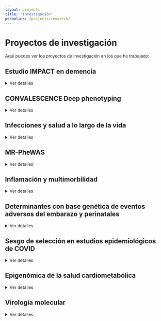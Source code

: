 ```yaml
---
layout: projects
title: "Investigación"
permalink: /projects/research/
---
```


# Proyectos de investigación

Aquí puedes ver los proyectos de investigación en los que he trabajado:

## **Estudio IMPACT en demencia**
<details>
<summary>Ver detalles</summary>
 
<p><strong>Estado:</strong> Activo</p>
<p><strong>Palabras clave:</strong> demencia; residencias; hospitalización; cuidado de la demencia</p>
<p><strong>Disciplina:</strong> Ciencias de la salud poblacional; salud mental de la gente mayor</p>
<p><strong>Financiación:</strong> The Geller Commision</p>
<p><strong>Contexto:</strong> Las personas con demencia presentan peor pronóstico tras hospitalizaciones por causas médicas generales. Aún se conoce poco sobre cómo reducir ingresos hospitalarios evitables en este grupo.</p>
<p><strong>Objetivo:</strong> Identificar factores modificables que puedan priorizarse en estudios de intervención para reducir las estancias hospitalarias en personas con demencia.</p>
<p><strong>Métodos:</strong> Revisión sistemática; Estudio observacional de cohortes y registros electrónicos de salud; Modelización estadística avanzada (análisis longitudinal — modelos de regresión de riesgos competitivos, modelos de regresión negativa binomial).</p>
<p><strong>Cohortes:</strong> Inglesas — datos del estudio MARQUE en residencias y de South London & Maudsley NHS Foundation Trust</p>
<p><strong>Conclusiones:</strong> En progreso — se esperan resultados a finales de 2025</p>
<p><strong>Impacto:</strong> Evidencia para diseñar estudios de intervención para reducir hospitalizaciones innecesarias de personas con demencia, y mejorar políticas de cuidado en residencias, optimización de la polifarmacia, formación de profesionales sanitarios</p>
<p><strong>Artículos:</strong> Tres publicaciones previstas en revistas de salud poblacional y geriatría</p>
<p><strong>Conferencias:</strong> Resultados preliminares presentados en la Conferencia Internacional de la Asociación de Alzheimer's (Julio 2025, Toronto)</p>
<p><strong>Dónde:</strong> División de Psiquiatría, University College London</p>
<p><strong>Años:</strong> 2024-2025</p>
<p><strong>Contribuciones:</strong> Diseño; Revisión; Manejo y análisis de datos longitudinales y de registros electrónicos de salud; Integración de datos clínicos y comunitarios; Colaboración con personas con experiencia vivida; Producción de artículos y presentaciones</p>
<p><strong>Colaboraciones:</strong> South London & Maudsley NHS Foundation Trust</p>
<p><strong>Legado:</strong> Marco de análisis replicable en otras cohortes; Vínculo entre investigación y cuidado residencial</p>
<p><strong>Otros enlaces:</strong> NA</p>
 
</details>

## **CONVALESCENCE Deep phenotyping**
<details>
<summary>Ver detalles</summary>
 
<p><strong>Estado:</strong> Activo
<p><strong>Palabras clave:</strong> COVID persistente; fenotipado profundo; biomarcadores; score de daño fisiológico</p>
<p><strong>Disciplina:</strong> Ciencias de la salud poblacional; fisiología</p>
<p><strong>Financiación:</strong> NIHR-UKRI</p>
<p><strong>Contexto:</strong> Existe poca claridad sobre qué es el COVID persistente y su relación con daño o disfunción subclínica en múltiples órganos y sistemas fisiológicos. El estudio multicéntrico es parte del National Core Study UK sobre salud y bienestar tras COVID-19, y busca llenar ese vacío.</p>
<p><strong>Objetivo:</strong> Definir fenotipos de COVID persistente; Identificar factores de riesgo y trayectorias mecanísticas; Explorar consecuencias en salud física, mental, trabajo y relaciones; Mejorar diagnóstico y manejo en atención primaria.</p>
<p><strong>Métodos:</strong> Análisis de datos de cohortes poblacionales; Fenotipado profundo clínico (medidas fisiológicas, imagen cerebral, cardíaca, pulmonar, renal, hepática, medidas de fuerza y resistencia; Monitorización remota.</p>
<p><strong>Cohortes:</strong> Inglesas — ALSPAC; TwinsUK</p>
<p><strong>Conclusiones:</strong> En progreso — se esperan resultados a finales de 2025</p>
<p><strong>Impacto:</strong> Evidencia para definiciones operativas de COVID persistente; informar políticas clínicas y diagnósticas; apoyar a NICE en directrices de atención primaria.</p>
<p><strong>Artículos:</strong> [Perfil de cohorte publicado en BMJ Open](https://doi.org/10.1136/bmjopen-2024-094760); dos nuevas publicaciones previstas en revistas de salud poblacional</p>
<p><strong>Conferencias:</strong> Presentaciones en foros nacionales; Conferencia Mundial de Epidemiología (Septiembre 2024, Ciudad del Cabo)</p>
<p><strong>Dónde:</strong> Unidad de Salud a lo largo de la vida y envejecimiento, University College London</p>
<p><strong>Años:</strong> 2023-2025</p>
<p><strong>Contribuciones:</strong> Diseño analítico de los datos clínicos; Manejo, integración y análisis de datos clínicos; Colaboración multidisciplinar, multicéntrica, y con personas con experiencia vivida; Coordinación de trabajo colaborativo; Producción de artículos y presentaciones</p>
<p><strong>Colaboraciones:</strong> South London & Maudsley NHS Foundation Trust</p>
<p><strong>Legado:</strong> Marco multidimensional para la investigación del COVID persistente; Colaboración interdisciplinaria sostenible; Herramientas de investigación para futuras epidemias.</p>
<p><strong>Otros enlaces:</strong> NA</p>
 
</details>

## **Infecciones y salud a lo largo de la vida**
<details>
<summary>Ver detalles</summary>

<p><strong>Estado:</strong> Activo</p>
<p><strong>Palabras clave:</strong> .</p>
<p><strong>Disciplina:</strong> Ciencias de la salud poblacional</p>
<p><strong>Financiación:</strong> .</p>
<p><strong>Contexto:</strong> .</p>
<p><strong>Objetivo:</strong>.</p>
<p><strong>Métodos:</strong> .</p>
<p><strong>Cohortes:</strong> .</p>
<p><strong>Conclusiones:</strong> En progreso.</p>
<p><strong>Impacto:</strong> .</p>
<p><strong>Artículos:</strong> .</p>
<p><strong>Conferencias:</strong> .</p>
<p><strong>Dónde:</strong> Unidad de Salud a lo largo de la vida y envejecimiento, University College London</p>
<p><strong>Años:</strong> 2023-2025</p>
<p><strong>Contribuciones:</strong> .</p>
<p><strong>Colaboraciones:</strong> .</p>
<p><strong>Legado:</strong> .</p>
<p><strong>Otros enlaces:</strong> .</p>

</details>

## **MR-PheWAS**
<details>
<summary>Ver detalles</summary>

<p><strong>Estado:</strong> Activo</p>
<p><strong>Palabras clave:</strong> .</p>
<p><strong>Disciplina:</strong> Ciencias de la salud poblacional</p>
<p><strong>Financiación:</strong> .</p>
<p><strong>Contexto:</strong> .</p>
<p><strong>Objetivo:</strong> .</p>
<p><strong>Métodos:</strong> .</p>
<p><strong>Cohortes:</strong> .</p>
<p><strong>Conclusiones:</strong> En progreso .</p>
<p><strong>Impacto:</strong>.</p>
<p><strong>Artículos:</strong>.</p>
<p><strong>Conferencias:</strong>.</p>
<p><strong>Dónde:</strong>.</p>
<p><strong>Años:</strong>.</p>
<p><strong>Contribuciones:</strong>.</p>
<p><strong>Colaboraciones:</strong>.</p>
<p><strong>Legado:</strong>.</p>
<p><strong>Otros enlaces:</strong>NA</p>
 
</details>

## **Inflamación y multimorbilidad**
<details>
<summary>Ver detalles</summary>

<p><strong>Estado:</strong> Activo</p>
<p><strong>Palabras clave:</strong>.</p>
<p><strong>Disciplina:</strong> Ciencias de la salud poblacional</p>
<p><strong>Financiación:</strong>.</p>
<p><strong>Contexto:</strong>.</p>
<p><strong>Objetivo:</strong>.</p>
<p><strong>Métodos:</strong>.</p>
<p><strong>Cohortes:</strong>.</p>
<p><strong>Conclusiones:</strong> En progreso.</p>
<p><strong>Impacto:</strong>.</p>
<p><strong>Artículos:</strong>.</p>
<p><strong>Conferencias:</strong>.</p>
<p><strong>Dónde:</strong> Unidad de Epidemiología Integrativa, University of Bristol</p>
<p><strong>Años:</strong> 2020-2025</p>
<p><strong>Contribuciones:</strong>.</p>
<p><strong>Colaboraciones:</strong>.</p>
<p><strong>Legado:</strong>.</p>
<p><strong>Otros enlaces:</strong>NA</p>

</details>

## **Determinantes con base genética de eventos adversos del embarazo y perinatales**
<details>
<summary>Ver detalles</summary>

<p><strong>Estado:</strong> Activo</p>
<p><strong>Palabras clave:</strong>.</p>
<p><strong>Disciplina:</strong> Ciencias de la salud poblacional</p>
<p><strong>Financiación:</strong>.</p>
<p><strong>Contexto:</strong>.</p>
<p><strong>Objetivo:</strong>.</p>
<p><strong>Métodos:</strong>.</p>
<p><strong>Cohortes:</strong>.</p>
<p><strong>Conclusiones:</strong> En progreso.</p>
<p><strong>Impacto:</strong>.</p>
<p><strong>Artículos:</strong>.</p>
<p><strong>Conferencias:</strong>.</p>
<p><strong>Dónde:</strong> University College London</p>
<p><strong>Años:</strong> 2024-2025</p>
<p><strong>Contribuciones:</strong>.</p>
<p><strong>Colaboraciones:</strong>.</p>
<p><strong>Legado:</strong>.</p>
<p><strong>Otros enlaces:</strong>NA</p>

</details>

## **Sesgo de selección en estudios epidemiológicos de COVID**
<details>
<summary>Ver detalles</summary>

<p><strong>Estado:</strong> Activo</p>
<p><strong>Palabras clave:</strong>.</p>
<p><strong>Disciplina:</strong> Ciencias de la salud poblacional</p>
<p><strong>Financiación:</strong>.</p>
<p><strong>Contexto:</strong>.</p>
<p><strong>Objetivo:</strong>.</p>
<p><strong>Métodos:</strong>.</p>
<p><strong>Cohortes:</strong>.</p>
<p><strong>Conclusiones:</strong> En progreso.</p>
<p><strong>Impacto:</strong>.</p>
<p><strong>Artículos:</strong>.</p>
<p><strong>Conferencias:</strong>.</p>
<p><strong>Dónde:</strong> Unidad de Epidemiología Integrativa, University of Bristol</p>
<p><strong>Años:</strong> 2020-2024</p>
<p><strong>Contribuciones:</strong>.</p>
<p><strong>Colaboraciones:</strong>.</p>
<p><strong>Legado:</strong>.</p>
<p><strong>Otros enlaces:</strong>NA</p>

</details>

## **Epigenómica de la salud cardiometabólica**
<details>
<summary>Ver detalles</summary>

<p><strong>Estado:</strong> Activo</p>
<p><strong>Palabras clave:</strong>.</p>
<p><strong>Disciplina:</strong> Ciencias de la salud poblacional</p>
<p><strong>Financiación:</strong>.</p>
<p><strong>Contexto:</strong>.</p>
<p><strong>Objetivo:</strong>.</p>
<p><strong>Métodos:</strong>.</p>
<p><strong>Cohortes:</strong>.</p>
<p><strong>Conclusiones:</strong> En progreso.</p>
<p><strong>Impacto:</strong>.</p>
<p><strong>Artículos:</strong>.</p>
<p><strong>Conferencias:</strong>.</p>
<p><strong>Dónde:</strong> Grupo de Epidemiología y genética cardiovascular, Instituto Hospital del Mar de Investigaciones Médicas (Barcelona)</p>
<p><strong>Años:</strong> 2016-2024.</p>
<p><strong>Contribuciones:</strong>.</p>
 ***Colaboraciones:</strong>.</p>
<p><strong>Legado:</strong>.</p>
<p><strong>Otros enlaces:</strong>NA</p>

</details>

## **Virología molecular**
<details>
<summary>Ver detalles</summary>

<p><strong>Estado:</strong> Finalizado</p>
<p><strong>Palabras clave:</strong>.</p>
<p><strong>Disciplina:</strong> Virología molecular</p>
<p><strong>Financiación:</strong>.</p>
<p><strong>Contexto:</strong>.</p>
<p><strong>Objetivo:</strong>.</p>
<p><strong>Métodos:</strong>.</p>
<p><strong>Cohortes:</strong>.</p>
<p><strong>Conclusiones:</strong>.</p>
<p><strong>Impacto:</strong>.</p>
<p><strong>Artículos:</strong>.</p>
<p><strong>Conferencias:</strong>.</p>
<p><strong>Dónde:</strong>.</p>
<p><strong>Años:</strong>.</p>
<p><strong>Contribuciones:</strong>.</p>
<p><strong>Colaboraciones:</strong>.</p>
<p><strong>Legado:</strong>.</p>
<p><strong>Otros enlaces:</strong>NA</p>

</details>
